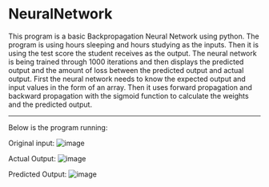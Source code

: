 # NeuralNetwork

This program is a basic Backpropagation Neural Network using python. The program is using hours sleeping and hours studying as the inputs. Then it is using the test score the student receives as the output. The neural network is being trained through 1000 iterations and then displays the predicted output and the amount of loss between the predicted output and actual output. First the neural network needs to know the expected output and input values in the form of an array. Then it uses  forward propagation and backward propagation with the sigmoid function to calculate the weights and the predicted output. 

-------------------------------------------------------------------------------------------------------------------------------------------------------------------

Below is the program running:

Original input: 
![image](https://user-images.githubusercontent.com/81937437/191468773-00dd2b8e-1ca9-41c7-b9ac-827647a06be8.png)


Actual Output: 
![image](https://user-images.githubusercontent.com/81937437/191468807-1b47518a-ad75-481d-89b1-a0e11996d27b.png)


Predicted Output: 
![image](https://user-images.githubusercontent.com/81937437/191468844-3db407a2-32fa-48cd-8033-65e4fc3e4315.png)
